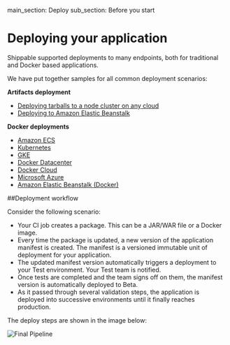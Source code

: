 main_section: Deploy
sub_section: Before you start

# Deploying your application

Shippable supported deployments to many endpoints, both for traditional and Docker based applications.

We have put together samples for all common deployment scenarios:

**Artifacts deployment**

- [Deploying tarballs to a node cluster on any cloud](/deploy/vm-basic/)
- [Deploying to Amazon Elastic Beanstalk](/deploy/aws-elastic-beanstalk/)

**Docker deployments**

- [Amazon ECS](/deploy/amazon-ecs/)
- [Kubernetes](/deploy/kubernetes/)
- [GKE](/deploy/gke/)
- [Docker Datacenter](/deploy/docker-datacenter/)
- [Docker Cloud](/deploy/docker-cloud/)
- [Microsoft Azure](/deploy/azure-dcos/)
- [Amazon Elastic Beanstalk (Docker)](/deploy/aws-elastic-beanstalk/)


##Deployment workflow

Consider the following scenario:

- Your CI job creates a package. This can be a JAR/WAR file or a Docker image.
- Every time the package is updated, a new version of the application manifest is created. The manifest is a versioned immutable unit of deployment for your application.
- The updated manifest version automatically triggers a deployment to your Test environment. Your Test team is notified.
- Once tests are completed and the team signs off on them, the manifest version is automatically deployed to Beta.
- As it passed through several validation steps, the application is deployed into successive environments until it finally reaches production.

The deploy steps are shown in the image below:

<img src="../../images/deploy/nodecluster/basic-final-pipeline.png" alt="Final Pipeline">
